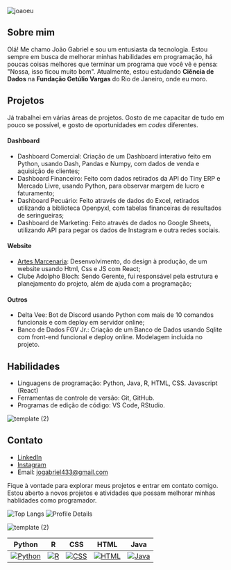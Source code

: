 ![joaoeu](https://github.com/jgabrielsg/jgabrielsg/assets/126505004/43f732a3-93d8-442d-b38a-598affdccaa7)

## Sobre mim
Olá! Me chamo João Gabriel e sou um entusiasta da tecnologia. Estou sempre em busca de melhorar minhas habilidades em programação, há poucas coisas melhores que terminar um programa que você vê e pensa: "Nossa, isso ficou muito bom". Atualmente, estou estudando **Ciência de Dados** na **Fundação Getúlio Vargas** do Rio de Janeiro, onde eu moro.


## Projetos
Já trabalhei em várias áreas de projetos. Gosto de me capacitar de tudo em pouco se possível, e gosto de oportunidades em _codes_ diferentes.

#### Dashboard
- Dashboard Comercial: Criação de um Dashboard interativo feito em Python, usando Dash, Pandas e Numpy, com dados de venda e aquisição de clientes;
- Dashboard Financeiro: Feito com dados retirados da API do Tiny ERP e Mercado Livre, usando Python, para observar margem de lucro e faturamento;
- Dashboard Pecuário: Feito através de dados do Excel, retirados utilizando a biblioteca Openpyxl, com tabelas financeiras de resultados de seringueiras;
- Dashboard de Marketing: Feito através de dados no Google Sheets, utilizando API para pegar os dados de Instagram e outra redes sociais.


#### Website
- [Artes Marcenaria](https://www.artesmarcenaria.com.br/): Desenvolvimento, do design à produção, de um website usando Html, Css e JS com React;
- Clube Adolpho Bloch: Sendo Gerente, fui responsável pela estrutura e planejamento do projeto, além de ajuda com a programação;


#### Outros
- Delta Vee: Bot de Discord usando Python com mais de 10 comandos funcionais e com deploy em servidor online;
- Banco de Dados FGV Jr.: Criação de um Banco de Dados usando Sqlite com front-end funcional e deploy online. Modelagem incluida no projeto.


## Habilidades
- Linguagens de programação: Python, Java, R, HTML, CSS. Javascript (React)
- Ferramentas de controle de versão: Git, GitHub.
- Programas de edição de código: VS Code, RStudio.


![template (2)](https://github.com/jgabrielsg/jgabrielsg/assets/126505004/bd8d6cfa-1a9e-4543-8918-397f8707eeef)


## Contato
- [LinkedIn](https://www.linkedin.com/in/jo%C3%A3o-gabriel-machado-23b376218/)
- [Instagram](https://www.instagram.com/joaogabrielmachado967/)
- Email: jogabriel433@gmail.com


Fique à vontade para explorar meus projetos e entrar em contato comigo. Estou aberto a novos projetos e atividades que possam melhorar minhas hablidades como programador.


![Top Langs](https://github-readme-stats.vercel.app/api/top-langs/?username=jgabrielsg&layout=compact&theme=radical) ![Profile Details](http://github-profile-summary-cards.vercel.app/api/cards/profile-details?username=jgabrielsg&theme=dracula)


![template (2)](https://github.com/jgabrielsg/jgabrielsg/assets/126505004/bd8d6cfa-1a9e-4543-8918-397f8707eeef)


| Python | R | CSS | HTML | Java |
|--------|---|-----|------|------|
| [![Python](https://img.shields.io/badge/Python-%2314354C.svg?style=flat&logo=python&logoColor=white)](https://github.com/jgabrielsg/jgabrielsg) | [![R](https://img.shields.io/badge/R-%23276DC3.svg?style=flat&logo=r&logoColor=white)](https://github.com/jgabrielsg/jgabrielsg) | [![CSS](https://img.shields.io/badge/CSS-%231572B6.svg?style=flat&logo=css3&logoColor=white)](https://github.com/jgabrielsg/jgabrielsg) | [![HTML](https://img.shields.io/badge/HTML-%23E34F26.svg?style=flat&logo=html5&logoColor=white)]([link_para_projeto](https://github.com/jgabrielsg/jgabrielsg)) | [![Java](https://img.shields.io/badge/Java-%23ED8B00.svg?style=flat&logo=java&logoColor=white)]([link_para_projeto](https://github.com/jgabrielsg/jgabrielsg)) |
